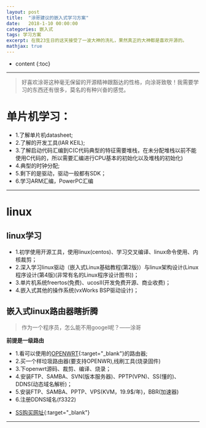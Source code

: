 ```yaml
---
layout: post
title:  "涂哥建议的嵌入式学习方案"
date:   2018-1-10 00:00:00
categories: 嵌入式
tags: 学习方案
excerpt: 在我23生日的这天接受了一波大神的洗礼，果然真正的大神都是喜欢开源的。
mathjax: true
---
```

* content
{:toc}
---

> 好喜欢涂哥这种毫无保留的开源精神跟豁达的性格，向涂哥致敬！我需要学习的东西还有很多，莫名的有种兴奋的感觉。

# 单片机学习：

- 1.了解单片机datasheet;<br/>
- 2.了解的开发工具(IAR KEIL);<br/>
- 3.了解启动代码汇编到C(C代码典型的特征需要堆栈，在未分配堆栈以前不能使用C代码的，所以需要汇编进行CPU基本的初始化以及堆栈的初始化)<br/>
- 4.典型的时钟分配;<br/>
- 5.剩下的是驱动，驱动一般都有SDK；<br/>
- 6.学习ARM汇编，PowerPC汇编<br/>


---

# linux

## linux学习

- 1.初学使用开源工具，使用linux(centos)、学习交叉编译、linux命令使用、内核裁剪；<br/>
- 2.深入学习linux驱动（嵌入式Linux基础教程(第2版)）与linux架构设计(Linux程序设计(第4版)(非常有名的Linux程序设计图书))；<br/>
- 3.单片机系统freertos(免费)、ucosII(开发免费开源、商业收费)；<br/>
- 4.嵌入式其他的操作系统(vxWorks BSP驱动设计)；<br/>

## 嵌入式linux路由器瞎折腾

> 作为一个程序员，怎么能不用googel呢？——涂哥

**前提是一级路由**

- 1.看可以使用的[OPENWRT](http://wiki.openwrt.org/toh/start){:target="_blank"}的路由器;<br/> 
- 2.买一个样垃圾路由器(要支持OPENWR),线刷工具(烧录固件) <br/>
- 3.下openwrt源码、裁剪、编译、烧录；<br/>
- 4.安装FTP、SAMBA、SVN(版本服务器)、PPTP(VPN)、SS(懂的)、DDNS(动态域名解析)； <br/>
- 5.安装FTP、SAMBA、PPTP、VPS(KVM，19.9$/年)，BBR(加速器) <br/>
- 6.注册DDNS域名(f3322) <br/>

* [SS购买网址](http://www.zrblog.net/){:target="_blank"}

---
